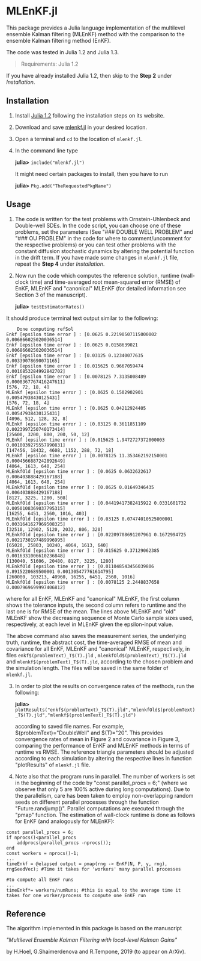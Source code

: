 # MLEnKF.jl #

This package provides a Julia language implementation of the multilevel ensemble Kalman filtering (MLEnKF) method with the comparison to the ensemble Kalman filtering method (EnKF). 

The code was tested in Julia 1.2 and Julia 1.3.

> Requirements: Julia 1.2

If you have already installed Julia 1.2, then skip to the **Step 2** under *Installation*. 


## Installation

1. Install [Julia 1.2](https://julialang.org/downloads/) following the installation steps on its website. 
2. Download and save [mlenkf.jl](https://github.com/GaukharSH/mlenkf.jl) in your desired location.
3. Open a terminal and `cd` to the location of `mlenkf.jl`.
4. In the command line type 

    **julia>** `include("mlenkf.jl")`
    
    It might need certain packages to install, then you have to run
    
    **julia>** `Pkg.add("TheRequestedPkgName")`


## Usage

1. The code is written for the test problems with Ornstein-Uhlenbeck and Double-well SDEs. In the code script, you can choose one of these problems, set the parameters (See "### DOUBLE WELL PROBLEM" and "### OU PROBLEM" in the code for where to comment/uncomment for the respective problems) or you can test other problems with the  constant diffusion stochastic dynamics by altering the potential function in the drift term. If you have made some changes in `mlenkf.jl` file, repeat the **Step 4** under *Installation*.
2. Now run the code which computes the reference solution, runtime (wall-clock time) and time-averaged root mean-squared error (RMSE) of EnKF, MLEnKF and "canonical" MLEnKF (for detailed information see Section 3 of the manuscript).

    **julia>** `testEstimatorRates()`
    
It should produce terminal text output similar to the following:
    
 ```
     Done computing refSol
Enkf [epsilon time error ] : [0.0625 0.22190507115000002 0.006866025020036514]
Enkf [epsilon time error ] : [0.0625 0.0158639021 0.006866025020036514]
Enkf [epsilon time error ] : [0.03125 0.12340077635 0.00339078690071165]
Enkf [epsilon time error ] : [0.015625 0.9667059474 0.0016853284992842702]
Enkf [epsilon time error ] : [0.0078125 7.3135008489 0.0008367767416247611]
[576, 72, 18, 4]
MLEnkf [epsilon time error ] : [0.0625 0.1502902901 0.00547938430125431]
[576, 72, 18, 4]
MLEnkf [epsilon time error ] : [0.0625 0.04212924405 0.00547938430125431]
[4096, 512, 128, 32, 8]
MLEnkf [epsilon time error ] : [0.03125 0.3611851109 0.0023997250740173414]
[25600, 3200, 800, 200, 50, 12]
MLEnkf [epsilon time error ] : [0.015625 1.9472727372000003 0.0010039275557990831]
[147456, 18432, 4608, 1152, 288, 72, 18]
MLEnkf [epsilon time error ] : [0.0078125 11.353462192150001 0.0004566887242892649]
[4064, 1613, 640, 254]
MLEnkfOld [epsilon time error ] : [0.0625 0.0632622617 0.006403888429167188]
[4064, 1613, 640, 254]
MLEnkfOld [epsilon time error ] : [0.0625 0.01649346435 0.006403888429167188]
[8127, 3225, 1280, 508]
MLEnkfOld [epsilon time error ] : [0.04419417382415922 0.0331601732 0.0050108369037795315]
[16255, 6451, 2560, 1016, 403]
MLEnkfOld [epsilon time error ] : [0.03125 0.07474010525000001 0.0031641627969508325]
[32510, 12902, 5120, 2032, 806, 320]
MLEnkfOld [epsilon time error ] : [0.02209708691207961 0.1672994725 0.0021730197489996995]
[65020, 25803, 10240, 4064, 1613, 640]
MLEnkfOld [epsilon time error ] : [0.015625 0.37129062385 0.0016331006610236848]
[130040, 51606, 20480, 8127, 3225, 1280]
MLEnkfOld [epsilon time error ] : [0.011048543456039806 0.8915220689500001 0.001305477761614795]
[260080, 103213, 40960, 16255, 6451, 2560, 1016]
MLEnkfOld [epsilon time error ] : [0.0078125 2.2448837658 0.0007969699997406812]
```
    
where for all EnKF, MLEnKF and "canonical" MLEnKF, the first column shows the tolerance inputs, the  second column refers to runtime and the last one is for RMSE of the mean. The lines above MLEnKF and "old" MLEnKF show the decreasing sequence of Monte Carlo sample sizes used, respectively, at each level in MLEnKF given the epsilon-input value. 
    
The above command also saves the measurement series, the underlying truth, runtime, the abstract cost, the time-averaged RMSE of mean and covariance for all EnKF, MLEnKF and "canonical" MLEnKF, respectively, in files `enkf$(problemText)_T$(T).jld` , `mlenkfOld$(problemText)_T$(T).jld` and `mlenkf$(problemText)_T$(T).jld`, according to the chosen problem and the simulation length. The files will be saved in the same folder of `mlenkf.jl`.
   
3.  In order to plot the results on convergence rates of the methods, run the following:
 
    **julia>** `plotResults("enkf$(problemText)_T$(T).jld","mlenkfOld$(problemText)_T$(T).jld","mlenkf$(problemText)_T$(T).jld")`
    
    according to saved file names. For example, $(problemText)="DoubleWell" and $(T)="20". This provides convergence rates of mean in Figure 2 and covariance in Figure 3, comparing the performance of EnKF and MLEnKF methods in terms of runtime vs RMSE. The reference triangle parameters should be adjusted according to each simulation by altering the respective lines in function "plotResults" of `mlenkf.jl` file.

4. Note also that the program runs in parallel. The number of workers is set in the beginning of the code by "const parallel_procs = 6;" (where we observe that only 5 are 100% active during long computations). Due to the parallelism, care has been taken to employ non-overlapping random seeds on different parallel processes through the function "Future.randjump()". Parallel computations are executed through the "pmap" function. The estimation of wall-clock runtime is done as follows for EnKF (and analogously for MLEnKF):

```
const parallel_procs = 6;
if nprocs()<parallel_procs
    addprocs(parallel_procs -nprocs());
end
const workers = nprocs()-1;
...
timeEnkf = @elapsed output = pmap(rng -> EnKF(N, P, y, rng), rngSeedVec); #Time it takes for 'workers' many parallel processes 
																		  #to compute all EnKF runs
...
timeEnkf*= workers/numRuns; #this is equal to the average time it takes for one worker/process to compute one EnKF run
```

## Reference

The algorithm implemented in this package is based on the manuscript 

*"Multilevel Ensemble Kalman Filtering with local-level Kalman Gains"*

by H.Hoel, G.Shaimerdenova and R.Tempone, 2019 (to appear on ArXiv).
